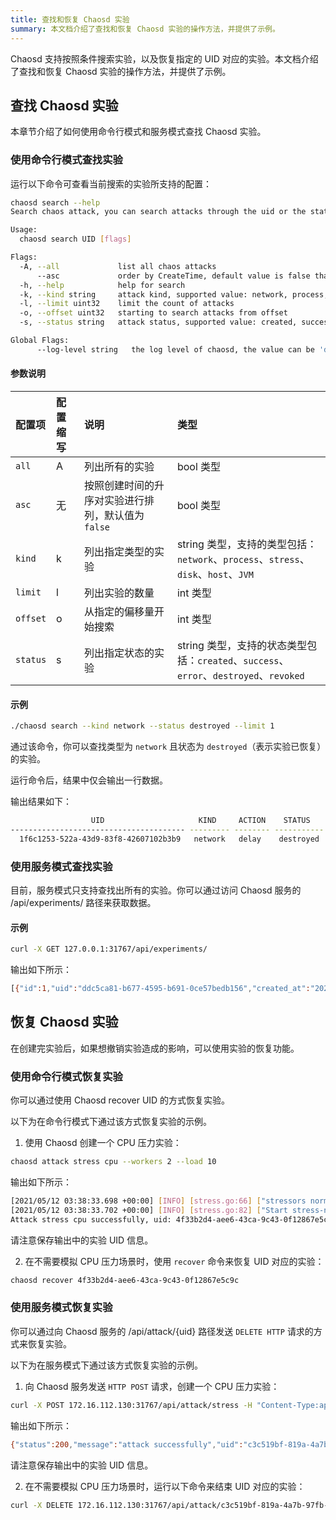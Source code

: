 ```yaml
---
title: 查找和恢复 Chaosd 实验
summary: 本文档介绍了查找和恢复 Chaosd 实验的操作方法，并提供了示例。
---
```


Chaosd 支持按照条件搜索实验，以及恢复指定的 UID 对应的实验。本文档介绍了查找和恢复 Chaosd 实验的操作方法，并提供了示例。

## 查找 Chaosd 实验

本章节介绍了如何使用命令行模式和服务模式查找 Chaosd 实验。

### 使用命令行模式查找实验

运行以下命令可查看当前搜索的实验所支持的配置：

```bash
chaosd search --help
Search chaos attack, you can search attacks through the uid or the state of the attack

Usage:
  chaosd search UID [flags]

Flags:
  -A, --all             list all chaos attacks
      --asc             order by CreateTime, default value is false that means order by CreateTime desc
  -h, --help            help for search
  -k, --kind string     attack kind, supported value: network, process, stress, disk, host, jvm
  -l, --limit uint32    limit the count of attacks
  -o, --offset uint32   starting to search attacks from offset
  -s, --status string   attack status, supported value: created, success, error, destroyed, revoked

Global Flags:
      --log-level string   the log level of chaosd, the value can be 'debug', 'info', 'warn' and 'error'
```

#### 参数说明

| 配置项 | 配置缩写 | 说明 | 类型 |
| :-- | :-- | :-- | :-- |
| `all` | A | 列出所有的实验 | bool 类型 |
| `asc` | 无 | 按照创建时间的升序对实验进行排列，默认值为 `false` | bool 类型 |
| `kind` | k | 列出指定类型的实验 | string 类型，支持的类型包括：`network`、`process`、`stress`、`disk`、`host`、`JVM` |
| `limit` | l | 列出实验的数量 | int 类型 |
| `offset` | o | 从指定的偏移量开始搜索 | int 类型 |
| `status` | s | 列出指定状态的实验 | string 类型，支持的状态类型包括：`created`、`success`、`error`、`destroyed`、`revoked`

#### 示例

```bash
./chaosd search --kind network --status destroyed --limit 1
```

通过该命令，你可以查找类型为 `network` 且状态为 `destroyed`（表示实验已恢复）的实验。

运行命令后，结果中仅会输出一行数据。

输出结果如下：

```bash
                  UID                     KIND     ACTION    STATUS            CREATE TIME                                                                                                                  CONFIGURATION
--------------------------------------- --------- -------- ----------- --------------------------- ---------------------------------------------------------------------------------------------------------------------------------------------------------------------------------------------------------------------------------
  1f6c1253-522a-43d9-83f8-42607102b3b9   network   delay    destroyed   2021-11-02T15:14:07+08:00   {"schedule":"","duration":"","action":"delay","kind":"network","uid":"1f6c1253-522a-43d9-83f8-42607102b3b9","latency":"2s","jitter":"0ms","correlation":"0","device":"eth0","ip-address":"220.181.38.251","ip-protocol":"all"}
```

### 使用服务模式查找实验

目前，服务模式只支持查找出所有的实验。你可以通过访问 Chaosd 服务的 /api/experiments/ 路径来获取数据。

#### 示例

```bash
curl -X GET 127.0.0.1:31767/api/experiments/
```

输出如下所示：

```bash
[{"id":1,"uid":"ddc5ca81-b677-4595-b691-0ce57bedb156","created_at":"2021-10-18T16:01:18.563542491+08:00","updated_at":"2021-10-18T16:07:27.87111393+08:00","status":"success","kind":"stress","action":"mem","recover_command":"{\"schedule\":\"\",\"duration\":\"\",\"action\":\"mem\",\"kind\":\"stress\",\"uid\":\"ddc5ca81-b677-4595-b691-0ce57bedb156\",\"Load\":0,\"Workers\":0,\"Size\":\"100MB\",\"Options\":null,\"StressngPid\":0}","launch_mode":"svr"}]
```

## 恢复 Chaosd 实验

在创建完实验后，如果想撤销实验造成的影响，可以使用实验的恢复功能。

### 使用命令行模式恢复实验

你可以通过使用 Chaosd recover UID 的方式恢复实验。

以下为在命令行模式下通过该方式恢复实验的示例。

1. 使用 Chaosd 创建一个 CPU 压力实验：

```bash
chaosd attack stress cpu --workers 2 --load 10
```

输出如下所示：

```bash
[2021/05/12 03:38:33.698 +00:00] [INFO] [stress.go:66] ["stressors normalize"] [arguments=" --cpu 2 --cpu-load 10"]
[2021/05/12 03:38:33.702 +00:00] [INFO] [stress.go:82] ["Start stress-ng process successfully"] [command="/usr/bin/stress-ng --cpu 2 --cpu-load 10"] [Pid=27483]
Attack stress cpu successfully, uid: 4f33b2d4-aee6-43ca-9c43-0f12867e5c9c
```

请注意保存输出中的实验 UID 信息。

2. 在不需要模拟 CPU 压力场景时，使用 `recover` 命令来恢复 UID 对应的实验：

```bash
chaosd recover 4f33b2d4-aee6-43ca-9c43-0f12867e5c9c
```

### 使用服务模式恢复实验

你可以通过向 Chaosd 服务的 /api/attack/{uid} 路径发送 `DELETE HTTP` 请求的方式来恢复实验。

以下为在服务模式下通过该方式恢复实验的示例。

1. 向 Chaosd 服务发送 `HTTP POST` 请求，创建一个 CPU 压力实验：

```bash
curl -X POST 172.16.112.130:31767/api/attack/stress -H "Content-Type:application/json" -d '{"load":10, "action":"cpu","workers":1}'
```

输出如下所示：

```bash
{"status":200,"message":"attack successfully","uid":"c3c519bf-819a-4a7b-97fb-e3d0814481fa"}
```

请注意保存输出中的实验 UID 信息。

2. 在不需要模拟 CPU 压力场景时，运行以下命令来结束 UID 对应的实验：

```bash
curl -X DELETE 172.16.112.130:31767/api/attack/c3c519bf-819a-4a7b-97fb-e3d0814481fa
```
